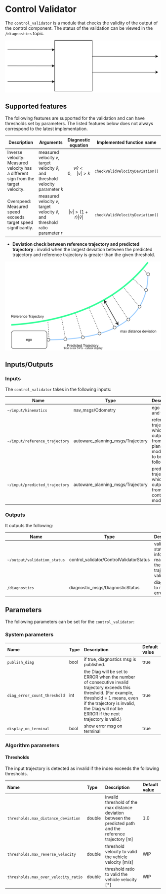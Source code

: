 # Control Validator

The `control_validator` is a module that checks the validity of the output of the control component. The status of the validation can be viewed in the `/diagnostics` topic.

![control_validator](./image/control_validator.drawio.svg)

## Supported features

The following features are supported for the validation and can have thresholds set by parameters.
The listed features below does not always correspond to the latest implementation.

| Description                                                                        | Arguments                                                                              |                  Diagnostic equation                  | Implemented function name       |
| ---------------------------------------------------------------------------------- | -------------------------------------------------------------------------------------- | :---------------------------------------------------: | ------------------------------- |
| Inverse velocity: Measured velocity has a different sign from the target velocity. | measured velocity $v$, target velocity $\hat{v}$, and threshold velocity parameter $k$ |    $$ v \hat{v} < 0, \quad \lvert v \rvert > k $$     | `checkValidVelocityDeviation()` |
| Overspeed: Measured speed exceeds target speed significantly.                      | measured velocity $v$, target velocity $\hat{v}$, and threshold ratio parameter $r$    | $$ \lvert v \rvert > (1 + r) \lvert \hat{v} \rvert $$ | `checkValidVelocityDeviation()` |

- **Deviation check between reference trajectory and predicted trajectory** : invalid when the largest deviation between the predicted trajectory and reference trajectory is greater than the given threshold.

![trajectory_deviation](./image/trajectory_deviation.drawio.svg)

## Inputs/Outputs

### Inputs

The `control_validator` takes in the following inputs:

| Name                           | Type                              | Description                                                                    |
| ------------------------------ | --------------------------------- | ------------------------------------------------------------------------------ |
| `~/input/kinematics`           | nav_msgs/Odometry                 | ego pose and twist                                                             |
| `~/input/reference_trajectory` | autoware_planning_msgs/Trajectory | reference trajectory which is outputted from planning module to to be followed |
| `~/input/predicted_trajectory` | autoware_planning_msgs/Trajectory | predicted trajectory which is outputted from control module                    |

### Outputs

It outputs the following:

| Name                         | Type                                     | Description                                                               |
| ---------------------------- | ---------------------------------------- | ------------------------------------------------------------------------- |
| `~/output/validation_status` | control_validator/ControlValidatorStatus | validator status to inform the reason why the trajectory is valid/invalid |
| `/diagnostics`               | diagnostic_msgs/DiagnosticStatus         | diagnostics to report errors                                              |

## Parameters

The following parameters can be set for the `control_validator`:

### System parameters

| Name                         | Type | Description                                                                                                                                                                                                                                | Default value |
| :--------------------------- | :--- | :----------------------------------------------------------------------------------------------------------------------------------------------------------------------------------------------------------------------------------------- | :------------ |
| `publish_diag`               | bool | if true, diagnostics msg is published.                                                                                                                                                                                                     | true          |
| `diag_error_count_threshold` | int  | the Diag will be set to ERROR when the number of consecutive invalid trajectory exceeds this threshold. (For example, threshold = 1 means, even if the trajectory is invalid, the Diag will not be ERROR if the next trajectory is valid.) | true          |
| `display_on_terminal`        | bool | show error msg on terminal                                                                                                                                                                                                                 | true          |

### Algorithm parameters

#### Thresholds

The input trajectory is detected as invalid if the index exceeds the following thresholds.

| Name                                 | Type   | Description                                                                                                 | Default value |
| :----------------------------------- | :----- | :---------------------------------------------------------------------------------------------------------- | :------------ |
| `thresholds.max_distance_deviation`  | double | invalid threshold of the max distance deviation between the predicted path and the reference trajectory [m] | 1.0           |
| `thresholds.max_reverse_velocity`    | double | threshold velocity to valid the vehicle velocity [m/s]                                                      | WIP           |
| `thresholds.max_over_velocity_ratio` | double | threshold ratio to valid the vehicle velocity [*]                                                           | WIP           |
